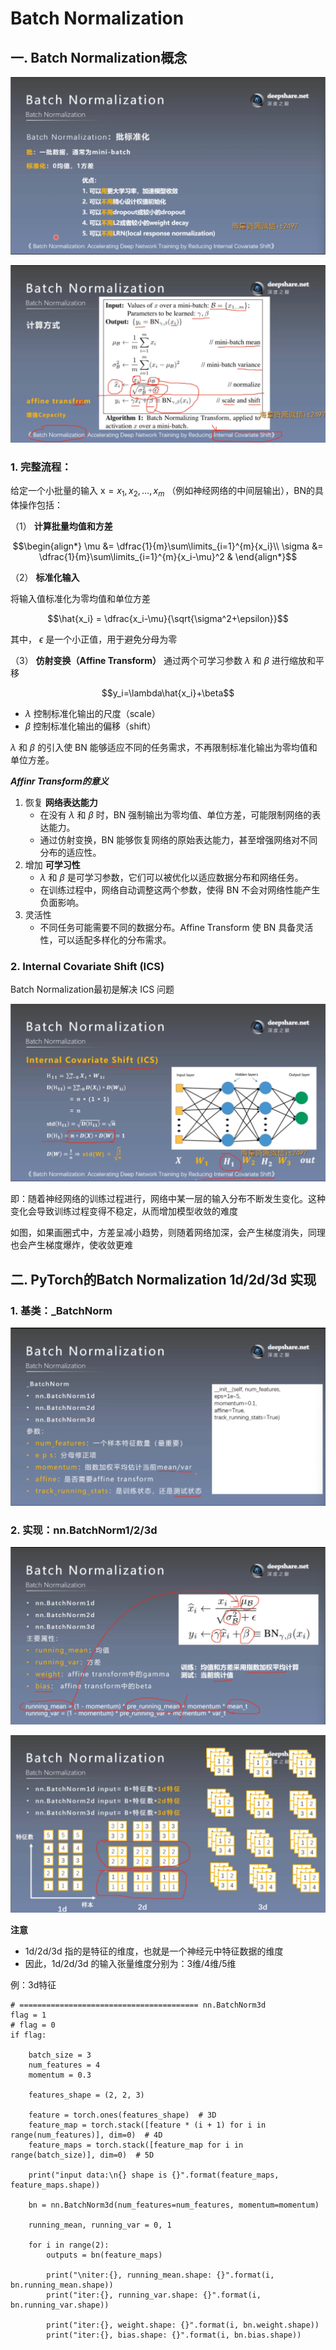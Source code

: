 # Batch Normalization
## 一. Batch Normalization概念
![1](pcs/1.png "1") 

![2](pcs/2.png "2")

### 1. 完整流程：

给定一个小批量的输入 $\mathrm{x}={x_1,x_2,\dots,x_m}$ （例如神经网络的中间层输出），BN的具体操作包括：

（1） **计算批量均值和方差**
```math
\begin{align*}
\mu &= \dfrac{1}{m}\sum\limits_{i=1}^{m}{x_i}\\
\sigma &= \dfrac{1}{m}\sum\limits_{i=1}^{m}{x_i-\mu}^2 &
\end{align*}
```
（2） **标准化输入**

将输入值标准化为零均值和单位方差
```math
\hat{x_i} = \dfrac{x_i-\mu}{\sqrt{\sigma^2+\epsilon}}
```
其中， $\epsilon$ 是一个小正值，用于避免分母为零

（3） **仿射变换（Affine Transform）**
通过两个可学习参数 $\lambda$ 和 $\beta$ 进行缩放和平移
```math
y_i=\lambda\hat{x_i}+\beta
```
-  $\lambda$ 控制标准化输出的尺度（scale）
-  $\beta$ 控制标准化输出的偏移（shift）

$\lambda$ 和 $\beta$ 的引入使 BN 能够适应不同的任务需求，不再限制标准化输出为零均值和单位方差。

***Affinr Transform的意义***
1. 恢复 **网络表达能力**
    - 在没有 $\lambda$ 和 $\beta$ 时，BN 强制输出为零均值、单位方差，可能限制网络的表达能力。
    - 通过仿射变换，BN 能够恢复网络的原始表达能力，甚至增强网络对不同分布的适应性。
2. 增加 **可学习性**
    - $\lambda$ 和 $\beta$ 是可学习参数，它们可以被优化以适应数据分布和网络任务。
    - 在训练过程中，网络自动调整这两个参数，使得 BN 不会对网络性能产生负面影响。
3. 灵活性
    - 不同任务可能需要不同的数据分布。Affine Transform 使 BN 具备灵活性，可以适配多样化的分布需求。
### 2. Internal Covariate Shift (ICS)
Batch Normalization最初是解决 ICS 问题

![3](pcs/3.png "3")

即：随着神经网络的训练过程进行，网络中某一层的输入分布不断发生变化。这种变化会导致训练过程变得不稳定，从而增加模型收敛的难度

如图，如果画圈式中，方差呈减小趋势，则随着网络加深，会产生梯度消失，同理也会产生梯度爆炸，使收敛更难

## 二. PyTorch的Batch Normalization 1d/2d/3d 实现
### 1. 基类：_BatchNorm
![4](pcs/4.png "4")

### 2. 实现：nn.BatchNorm1/2/3d
![5](pcs/5.png "5")

![6](pcs/6.png "6")

**注意**
- 1d/2d/3d 指的是特征的维度，也就是一个神经元中特征数据的维度
- 因此，1d/2d/3d 的输入张量维度分别为：3维/4维/5维

例：3d特征
```
# ======================================== nn.BatchNorm3d
flag = 1
# flag = 0
if flag:

    batch_size = 3
    num_features = 4
    momentum = 0.3

    features_shape = (2, 2, 3)

    feature = torch.ones(features_shape)  # 3D
    feature_map = torch.stack([feature * (i + 1) for i in range(num_features)], dim=0)  # 4D
    feature_maps = torch.stack([feature_map for i in range(batch_size)], dim=0)  # 5D

    print("input data:\n{} shape is {}".format(feature_maps, feature_maps.shape))

    bn = nn.BatchNorm3d(num_features=num_features, momentum=momentum)

    running_mean, running_var = 0, 1

    for i in range(2):
        outputs = bn(feature_maps)

        print("\niter:{}, running_mean.shape: {}".format(i, bn.running_mean.shape))
        print("iter:{}, running_var.shape: {}".format(i, bn.running_var.shape))

        print("iter:{}, weight.shape: {}".format(i, bn.weight.shape))
        print("iter:{}, bias.shape: {}".format(i, bn.bias.shape))
```
